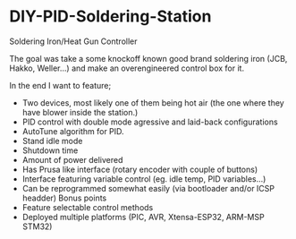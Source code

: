 # DIY-PID-Soldering-Station

Soldering Iron/Heat Gun Controller

The goal was take a some knockoff known good brand soldering iron (JCB, Hakko, Weller...) and make an overengineered control box for it.

In the end I want to feature;
- Two devices, most likely one of them being hot air (the one where they have blower inside the station.)
- PID control with double mode agressive and laid-back configurations
- AutoTune algorithm for PID.
- Stand idle mode
- Shutdown time
- Amount of power delivered
- Has Prusa like interface (rotary encoder with couple of buttons)
- Interface featuring variable control (eg. idle temp, PID variables...)
- Can be reprogrammed somewhat easily (via bootloader and/or ICSP headder)
Bonus points
- Feature selectable control methods
- Deployed multiple platforms (PIC, AVR, Xtensa-ESP32, ARM-MSP STM32)
